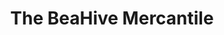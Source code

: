---
title: "The BeaHive Mercantile"
url: /saint-louis-park/the-beahive-mercantile/
shop: clothes
---